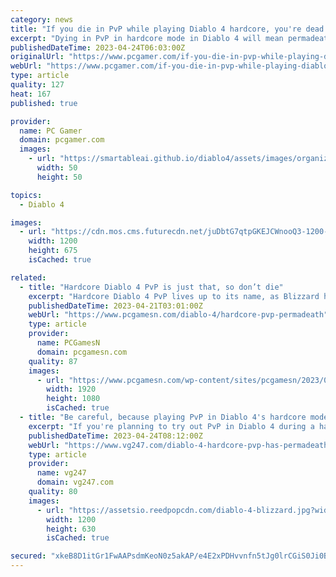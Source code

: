 ```yaml
---
category: news
title: "If you die in PvP while playing Diablo 4 hardcore, you're dead bucko"
excerpt: "Dying in PvP in hardcore mode in Diablo 4 will mean permadeath for that character, Blizzard has confirmed. Before you say \"well duh\" this is actually a change in hardcore policy, with Blizzard indicating several years ago in interviews that hardcore chara"
publishedDateTime: 2023-04-24T06:03:00Z
originalUrl: "https://www.pcgamer.com/if-you-die-in-pvp-while-playing-diablo-4-hardcore-youre-dead-bucko/"
webUrl: "https://www.pcgamer.com/if-you-die-in-pvp-while-playing-diablo-4-hardcore-youre-dead-bucko/"
type: article
quality: 127
heat: 167
published: true

provider:
  name: PC Gamer
  domain: pcgamer.com
  images:
    - url: "https://smartableai.github.io/diablo4/assets/images/organizations/pcgamer.com-50x50.jpg"
      width: 50
      height: 50

topics:
  - Diablo 4

images:
  - url: "https://cdn.mos.cms.futurecdn.net/juDbtG7qtpGKEJCWnooQ3-1200-80.jpg"
    width: 1200
    height: 675
    isCached: true

related:
  - title: "Hardcore Diablo 4 PvP is just that, so don’t die"
    excerpt: "Hardcore Diablo 4 PvP lives up to its name, as Blizzard has confirmed that if you lose a bout against another of the action RPG game's players, it's permadeath."
    publishedDateTime: 2023-04-21T03:01:00Z
    webUrl: "https://www.pcgamesn.com/diablo-4/hardcore-pvp-permadeath"
    type: article
    provider:
      name: PCGamesN
      domain: pcgamesn.com
    quality: 87
    images:
      - url: "https://www.pcgamesn.com/wp-content/sites/pcgamesn/2023/04/diablo-4-pvp-permadeath-hardcore.jpg"
        width: 1920
        height: 1080
        isCached: true
  - title: "Be careful, because playing PvP in Diablo 4's hardcore mode can result in permadeath"
    excerpt: "If you're planning to try out PvP in Diablo 4 during a hardcore mode playthrough, be careful, because if you die, that's the end for that character."
    publishedDateTime: 2023-04-24T08:12:00Z
    webUrl: "https://www.vg247.com/diablo-4-hardcore-pvp-has-permadeath"
    type: article
    provider:
      name: vg247
      domain: vg247.com
    quality: 80
    images:
      - url: "https://assetsio.reedpopcdn.com/diablo-4-blizzard.jpg?width=1200&height=630&fit=crop&enable=upscale&auto=webp"
        width: 1200
        height: 630
        isCached: true

secured: "xkeB8D1itGr1FwAAPsdmKeoN0z5akAP/e4E2xPDHvvnfn5tJg0lrCGiS0Ji0BKoKfl992qdivOGt32j4Za6xLDfdzvwBleAH4khOy9kIgI7iYXLkZMtbd39xWlrfU6g1KfwLMPtmNJYH+fJg+SNqhek0MrZsZ0dmLyQvhs4/7ainRyo4UsBgUh7RK6vPf1g+MRhut3blADSuXvN6iyVryRRdLeInAINyumztZuUADHJlSzzs2tWyw618pcqgDuKXhLflOh6ncrheubjY/k5ipCtyubJcIfsLnSgaUj1nyxEXqduZORYuioueh83be+E3NC0o9d5bTKBhVfuAQuUaJGeofos29RxMpz+MXIL3Om4=;34V6uPdXTjFoeGB5Qq4Oww=="
---
```



